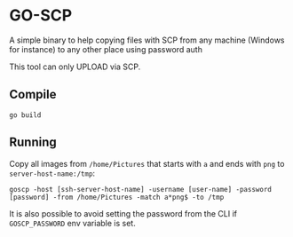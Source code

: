 # GO-SCP

A simple binary to help copying files with SCP from any machine (Windows for instance) to any other place using password auth

This tool can only UPLOAD via SCP.

## Compile 
```
go build
```

## Running

Copy all images from `/home/Pictures` that starts with `a` and ends with `png` to `server-host-name:/tmp`:

```
goscp -host [ssh-server-host-name] -username [user-name] -password [password] -from /home/Pictures -match a*png$ -to /tmp
```

It is also possible to avoid setting the password from the CLI if `GOSCP_PASSWORD` env variable is set.